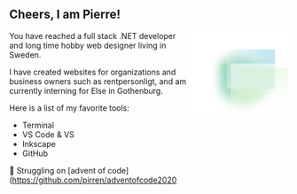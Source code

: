 <h2><b>Cheers, I am Pierre!</b></h2>
<img width="35%" height="35%" align="right" src="bg-apps-shapes.svg">

You have reached a full stack .NET developer and long time hobby web designer living in Sweden. 

I have created websites for organizations and business owners such as rentpersonligt, and am currently interning for Else in Gothenburg. 

Here is a list of my favorite tools: 
 - Terminal
 - VS Code & VS
 - Inkscape
 - GitHub

🌱 Struggling on [advent of code](https://github.com/pirren/adventofcode2020
<!--
**pirren/pirren** is a ✨ _special_ ✨ repository because its `README.md` (this file) appears on your GitHub profile.

Here are some ideas to get you started:

- 🔭 I’m currently working on ...
- 👯 I’m looking to collaborate on ...

- 💬 Ask me about ...
- 📫 How to reach me: ...
- 😄 Pronouns: ...
- ⚡ Fun fact: ...
-->

<!-- <img src="https://github-readme-stats.vercel.app/api/top-langs/?theme=tokyonight&username=pirren&layout=compact&hide_border=true&card_width=250" /> -->
